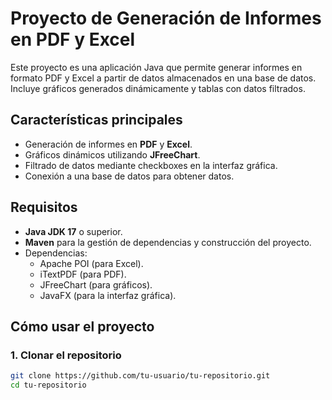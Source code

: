 # Proyecto de Generación de Informes en PDF y Excel

Este proyecto es una aplicación Java que permite generar informes en formato PDF y Excel a partir de datos almacenados en una base de datos. Incluye gráficos generados dinámicamente y tablas con datos filtrados.

## Características principales

- Generación de informes en **PDF** y **Excel**.
- Gráficos dinámicos utilizando **JFreeChart**.
- Filtrado de datos mediante checkboxes en la interfaz gráfica.
- Conexión a una base de datos para obtener datos.

## Requisitos

- **Java JDK 17** o superior.
- **Maven** para la gestión de dependencias y construcción del proyecto.
- Dependencias:
  - Apache POI (para Excel).
  - iTextPDF (para PDF).
  - JFreeChart (para gráficos).
  - JavaFX (para la interfaz gráfica).

## Cómo usar el proyecto

### 1. Clonar el repositorio

```bash
git clone https://github.com/tu-usuario/tu-repositorio.git
cd tu-repositorio
